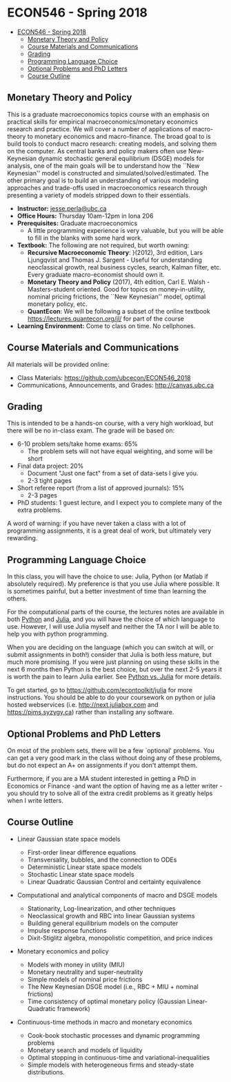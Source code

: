 # ECON546 - Spring 2018
- [ECON546 - Spring 2018](#econ546---spring-2018)
    - [Monetary Theory and Policy](#monetary-theory-and-policy)
    - [Course Materials and Communications](#course-materials-and-communications)
    - [Grading](#grading)
    - [Programming Language Choice](#programming-language-choice)
    - [Optional Problems and PhD Letters](#optional-problems-and-phd-letters)
    - [Course Outline](#course-outline)

## Monetary Theory and Policy
This is a graduate macroeconomics topics course with an emphasis on practical skills for empirical macroeconomics/monetary economics research and practice.  We will cover a number of applications of macro-theory to monetary economics and macro-finance.  The broad goal to is build tools to conduct macro research: creating models, and solving them on the computer.  As central banks and policy makers often use New-Keynesian dynamic stochastic general equilibrium (DSGE) models for analysis, one  of the main goals will be to understand how the ``New Keynesian'' model is constructed and simulated/solved/estimated.  The other primary goal is to build an understanding of various modeling approaches and trade-offs used in macroeconomics research through presenting a variety of models stripped down to their essentials.

- **Instructor:** jesse.perla@ubc.ca
- **Office Hours:** Thursday 10am-12pm in Iona 206
- **Prerequisites:** Graduate macroeconomics 
	- A little programming experience is very valuable, but you will be able to fill in the blanks with some hard work.
- **Textbook:** The following are not required, but worth owning:
	- **Recursive Macroeconomic Theory**: }(2012), 3rd edition, Lars Ljungqvist and Thomas J. Sargent - Useful for understanding neoclassical growth, real business cycles, search, Kalman filter, etc.  Every graduate macro-economist should own it.
	- **Monetary Theory and Policy** (2017), 4th edition, Carl E. Walsh - Masters-student oriented.  Good for topics on money-in-utility, nominal pricing frictions, the ``New Keynesian'' model, optimal monetary policy, etc.
	- **QuantEcon**: We will be following a subset of the online textbook https://lectures.quantecon.org/jl/ for part of the course
- **Learning Environment:** Come to class on time.   No cellphones.

## Course Materials and Communications
All materials will be provided online:
- Class Materials: https://github.com/ubcecon/ECON546_2018
- Communications, Announcements, and Grades: http://canvas.ubc.ca

## Grading
This is intended to be a hands-on course, with a very high workload, but there will be no in-class exam.  The grade will be based on:

- 6-10 problem sets/take home exams: 65%
	- The problem sets will not have equal weighting, and some will be short
- Final data project: 20%
	- Document "Just one fact" from a set of data-sets I give you.
	- 2-3 tight pages
- Short referee report (from a list of approved journals): 15\%
	- 2-3 pages
- PhD students: 1 guest lecture, and I expect you to complete many of the extra problems.

A word of warning: if you have never taken a class with a lot of programming assignments, it is a great deal of work, but ultimately very rewarding.

## Programming Language Choice

In this class, you will have the choice to use: Julia, Python (or Matlab if absolutely required).  My preference is that you use Julia where possible.  It is sometimes painful, but a better investment of time than learning the others.

For the computational parts of the course, the lectures notes are available in both [Python](https://lectures.quantecon.org/py/) and [Julia](https://lectures.quantecon.org/jl/), and you will have the choice of which language to use.  However, I will use Julia myself and neither the TA nor I will be able to help you with python programming.

When you are deciding on the language (which you can switch at will, or submit assignments in both!) consider that Julia is both less mature, but much more promising.  If you were just planning on using these skills in the next 6 months then Python is the best choice, but over the next 2-5 years it is worth the pain to learn Julia earlier.  See [Python vs. Julia](https://lectures.quantecon.org/about_lectures.html#python-or-julia) for more details.

To get started, go to https://github.com/econtoolkit/julia for more instructions.  You should be able to do your coursework on python or julia hosted webservices (i.e. http://next.juliabox.com and https://pims.syzygy.ca) rather than installing any software.

## Optional Problems and PhD Letters

On most of the problem sets, there will be a few `optional' problems.  You can get a very good mark in the class without doing any of these problems, but do not expect an A+ on assignments if you don't attempt them.  

Furthermore, if you are a MA student interested in getting a PhD in Economics or Finance -and want the option of having me as a letter writer - you should try to solve all of the extra credit problems as it greatly helps when I write letters.

## Course Outline

-  Linear Gaussian state space models
	-  First-order linear difference equations
	-  Transversality, bubbles, and the connection to ODEs
	-  Deterministic Linear state space models
	-  Stochastic Linear state space models
	-  Linear Quadratic Gaussian Control and certainty equivalence

-  Computational and analytical components of macro and DSGE models
	-  Stationarity, Log-linearization, and other techniques
	-  Neoclassical growth and RBC into linear Gaussian systems
	-  Building general equilibrium models on the computer
	-  Impulse response functions
	-  Dixit-Stiglitz algebra, monopolistic competition, and price indices

-  Monetary economics and policy
	-  Models with money in utility (MIU)
	-  Monetary neutrality and super-neutrality
	-  Simple models of nominal price frictions
	-  The New Keynesian DSGE model (i.e., RBC + MIU + nominal frictions)
	-  Time consistency of optimal monetary policy (Gaussian Linear-Quadratic framework)

- Continuous-time methods in macro and monetary economics
	- Cook-book stochastic processes and dynamic programming problems
	- Monetary search and models of liquidity
	- Optimal stopping in continuous-time and variational-inequalities
	- Simple models with heterogeneous firms and steady-state distributions.